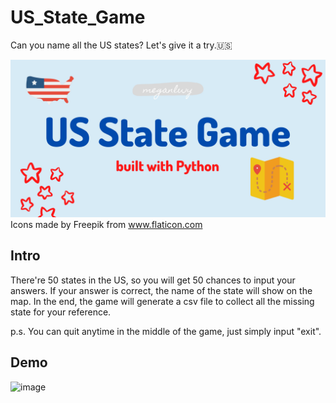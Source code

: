 # US_State_Game
Can you name all the US states? Let's give it a try.🇺🇸

![image](https://github.com/meganlwy/US_State_Game/blob/main/usstategame.jpg?raw=true)
Icons made by Freepik from www.flaticon.com

## Intro
There're 50 states in the US, so you will get 50 chances to input your answers.
If your answer is correct, the name of the state will show on the map.
In the end, the game will generate a csv file to collect all the missing state for your reference.

p.s. You can quit anytime in the middle of the game, just simply input "exit".


## Demo
![image](https://media.giphy.com/media/WeGaQHiSKhpnWDJKKA/giphy.gif)
